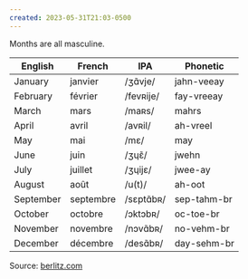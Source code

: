 ```yaml
---
created: 2023-05-31T21:03-0500
---
```


Months are all masculine.

English   | French    | IPA       | Phonetic
----------|-----------|-----------|------------
January   | janvier   | /ʒɑ̃vje/   | jahn-veeay
February  | février   | /fevʀije/ | fay-vreeay
March     | mars      | /maʀs/    | mahrs
April     | avril     | /avʀil/   | ah-vreel
May       | mai       | /mɛ/      | may
June      | juin      | /ʒɥɛ̃/     | jwehn
July      | juillet   | /ʒɥijɛ/   | jwee-ay
August    | août      | /u(t)/    | ah-oot
September | septembre | /sɛptɑ̃bʀ/ | sep-tahm-br
October   | octobre   | /ɔktɔbʀ/  | oc-toe-br
November  | novembre  | /nɔvɑ̃bʀ/  | no-vehm-br
December  | décembre  | /desɑ̃bʀ/  | day-sehm-br

Source: [berlitz.com](https://www.berlitz.com/blog/months-in-french)
